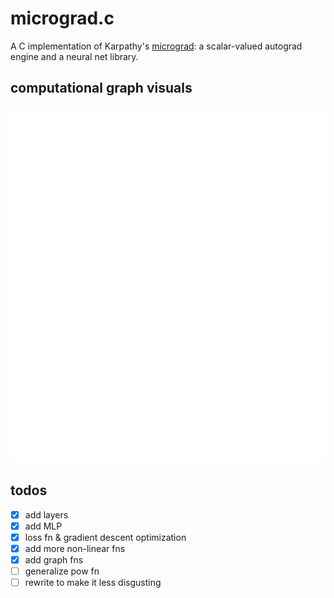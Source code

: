 # micrograd.c

A C implementation of Karpathy's [micrograd](https://github.com/karpathy/micrograd): a scalar-valued autograd engine and a neural net library.

## computational graph visuals
![pretty](./graph.png)

## todos
- [x] add layers
- [x] add MLP
- [x] loss fn & gradient descent optimization
- [x] add more non-linear fns
- [x] add graph fns
- [ ] generalize pow fn
- [ ] rewrite to make it less disgusting
